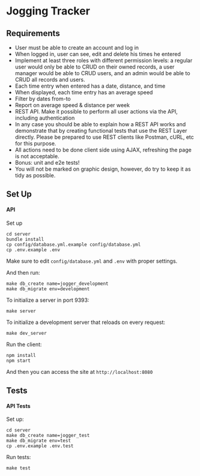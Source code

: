 # Jogging Tracker

## Requirements

* User must be able to create an account and log in
* When logged in, user can see, edit and delete his times he entered
* Implement at least three roles with different permission levels: a regular user would only be able to CRUD on their owned records, a user manager would be able to CRUD users, and an admin would be able to CRUD all records and users.
* Each time entry when entered has a date, distance, and time
* When displayed, each time entry has an average speed
* Filter by dates from-to
* Report on average speed & distance per week
* REST API. Make it possible to perform all user actions via the API, including authentication
* In any case you should be able to explain how a REST API works and demonstrate that by creating functional tests that use the REST Layer directly. Please be prepared to use REST clients like Postman, cURL, etc for this purpose.
* All actions need to be done client side using AJAX, refreshing the page is not acceptable.
* Bonus: unit and e2e tests!
* You will not be marked on graphic design, however, do try to keep it as tidy as possible.

## Set Up

#### API
Set up

```
cd server
bundle install
cp config/database.yml.example config/database.yml
cp .env.example .env
```
Make sure to edit `config/database.yml` and `.env` with proper settings.

And then run:
```
make db_create name=jogger_development
make db_migrate env=development
```

To initialize a server in port 9393:
```
make server
```

To initialize a development server that reloads on every request:
```
make dev_server
```

Run the client:
```
npm install
npm start
```

And then you can access the site at `http://localhost:8080`


## Tests

#### API Tests


Set up:
```
cd server
make db_create name=jogger_test
make db_migrate env=test
cp .env.example .env.test
```

Run tests:
```
make test
 ```
